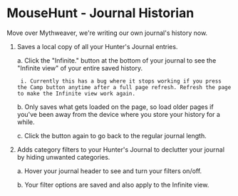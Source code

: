 # MouseHunt - Journal Historian

Move over Mythweaver, we're writing our own journal's history now.

1. Saves a local copy of all your Hunter's Journal entries.
    
    a. Click the "Infinite." button at the bottom of your journal to see the "Infinite view" of your entire saved history.
    
        i. Currently this has a bug where it stops working if you press the Camp button anytime after a full page refresh. Refresh the page to make the Infinite view work again.
    
    b. Only saves what gets loaded on the page, so load older pages if you've been away from the device where you store your history for a while.
    
    c. Click the button again to go back to the regular journal length.
  
2. Adds category filters to your Hunter's Journal to declutter your journal by hiding unwanted categories.

    a. Hover your journal header to see and turn your filters on/off.
    
    b. Your filter options are saved and also apply to the Infinite view.

